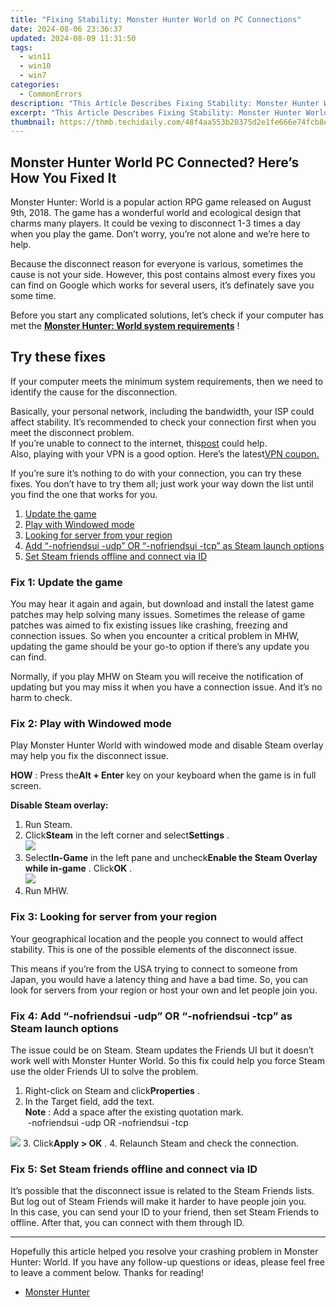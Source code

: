 ```yaml
---
title: "Fixing Stability: Monster Hunter World on PC Connections"
date: 2024-08-06 23:36:37
updated: 2024-08-09 11:31:50
tags:
  - win11
  - win10
  - win7
categories:
  - CommonErrors
description: "This Article Describes Fixing Stability: Monster Hunter World on PC Connections"
excerpt: "This Article Describes Fixing Stability: Monster Hunter World on PC Connections"
thumbnail: https://thmb.techidaily.com/48f4aa553b20375d2e1fe666e74fcb8eb031257aa3408ce619e341568a63ddba.jpg
---
```


## Monster Hunter World PC Connected? Here’s How You Fixed It

Monster Hunter: World is a popular action RPG game released on August 9th, 2018\. The game has a wonderful world and ecological design that charms many players. It could be vexing to disconnect 1-3 times a day when you play the game. Don’t worry, you’re not alone and we’re here to help.

 Because the disconnect reason for everyone is various, sometimes the cause is not your side. However, this post contains almost every fixes you can find on Google which works for several users, it’s definately save you some time.

 Before you start any complicated solutions, let’s check if your computer has met the **[Monster Hunter: World system requirements](https://tools.techidaily.com/drivereasy/download/)**  !

## Try these fixes

 If your computer meets the minimum system requirements, then we need to identify the cause for the disconnection.

 Basically, your personal network, including the bandwidth, your ISP could affect stability. It’s recommended to check your connection first when you meet the disconnect problem.  
 If you’re unable to connect to the internet, this[post](https://tools.techidaily.com/drivereasy/download/) could help.  
 Also, playing with your VPN is a good option. Here’s the latest[VPN coupon.](https://tools.techidaily.com/drivereasy/download/)

 If you’re sure it’s nothing to do with your connection, you can try these fixes. You don’t have to try them all; just work your way down the list until you find the one that works for you.

1. [Update the game](https://tools.techidaily.com/drivereasy/download/)
2. [Play with Windowed mode](https://tools.techidaily.com/drivereasy/download/)
3. [Looking for server from your region](https://tools.techidaily.com/drivereasy/download/)
4. [Add “-nofriendsui -udp” OR “-nofriendsui -tcp” as Steam launch options](https://tools.techidaily.com/drivereasy/download/)
5. [Set Steam friends offline and connect via ID](https://tools.techidaily.com/drivereasy/download/)

### Fix 1: Update the game

 You may hear it again and again, but download and install the latest game patches may help solving many issues. Sometimes the release of game patches was aimed to fix existing issues like crashing, freezing and connection issues. So when you encounter a critical problem in MHW, updating the game should be your go-to option if there’s any update you can find.

 Normally, if you play MHW on Steam you will receive the notification of updating but you may miss it when you have a connection issue. And it’s no harm to check.

### Fix 2: Play with Windowed mode

 Play Monster Hunter World with windowed mode and disable Steam overlay may help you fix the disconnect issue.

**HOW** : Press the**Alt + Enter** key on your keyboard when the game is in full screen.

**Disable Steam overlay:**

1. Run Steam.
2. Click**Steam** in the left corner and select**Settings** .  
![](https://images.drivereasy.com/wp-content/uploads/2019/12/s1.jpg)
3. Select**In-Game** in the left pane and uncheck**Enable the Steam Overlay while in-game** . Click**OK** .  
![](https://images.drivereasy.com/wp-content/uploads/2019/12/s2.jpg)
4. Run MHW.

### Fix 3: Looking for server from your region

 Your geographical location and the people you connect to would affect stability. This is one of the possible elements of the disconnect issue.

 This means if you’re from the USA trying to connect to someone from Japan, you would have a latency thing and have a bad time. So, you can look for servers from your region or host your own and let people join you.

### Fix 4: Add “-nofriendsui -udp” OR “-nofriendsui -tcp” as Steam launch options

 The issue could be on Steam. Steam updates the Friends UI but it doesn’t work well with Monster Hunter World. So this fix could help you force Steam use the older Friends UI to solve the problem.

1. Right-click on Steam and click**Properties** .
2. In the Target field, add the text.  
**Note** : Add a space after the existing quotation mark.  
  -nofriendsui -udp   OR   -nofriendsui -tcp  

![](https://images.drivereasy.com/wp-content/uploads/2019/12/mhw.jpg)
3. Click**Apply > OK** .
4. Relaunch Steam and check the connection.

### Fix 5: Set Steam friends offline and connect via ID

 It’s possible that the disconnect issue is related to the Steam Friends lists. But log out of Steam Friends will make it harder to have people join you.  
 In this case, you can send your ID to your friend, then set Steam Friends to offline. After that, you can connect with them through ID.

---

 Hopefully this article helped you resolve your crashing problem in Monster Hunter: World. If you have any follow-up questions or ideas, please feel free to leave a comment below. Thanks for reading!

* [Monster Hunter](https://tools.techidaily.com/drivereasy/download/)

<ins class="adsbygoogle"
     style="display:block"
     data-ad-format="autorelaxed"
     data-ad-client="ca-pub-7571918770474297"
     data-ad-slot="1223367746"></ins>



<ins class="adsbygoogle"
     style="display:block"
     data-ad-client="ca-pub-7571918770474297"
     data-ad-slot="8358498916"
     data-ad-format="auto"
     data-full-width-responsive="true"></ins>
